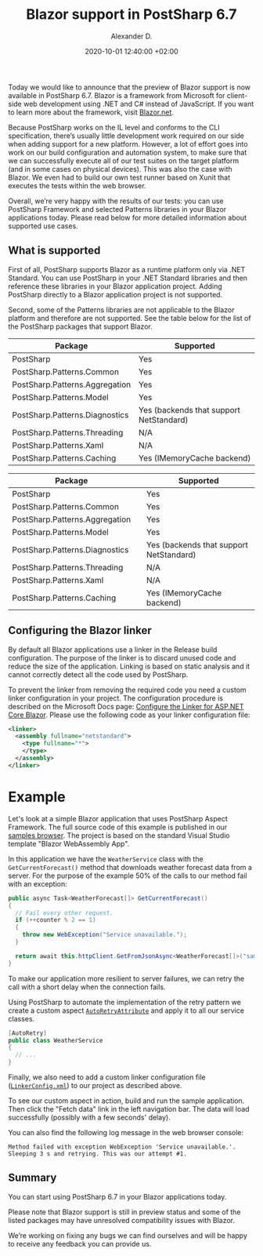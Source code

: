 ﻿---
layout: post 
comments: true
title: "Blazor support in PostSharp 6.7"
date: 2020-10-01 12:40:00 +02:00
categories: [Announcement]
permalink: /post/blazor-support-6.7.html
author: "Alexander D."
image: /assets/images/blog/2020-10-01-blazor_support_6_7/blazor-support.jpg
---
Today we would like to announce that the preview of Blazor support is now available in PostSharp 6.7. Blazor is a framework from Microsoft for client-side web development using .NET and C# instead of JavaScript. If you want to learn more about the framework, visit [Blazor.net](https://blazor.net).

Because PostSharp works on the IL level and conforms to the CLI specification, there’s usually little development work required on our side when adding support for a new platform. However, a lot of effort goes into work on our build configuration and automation system, to make sure that we can successfully execute all of our test suites on the target platform (and in some cases on physical devices). This was also the case with Blazor. We even had to build our own test runner based on Xunit that executes the tests within the web browser.

Overall, we’re very happy with the results of our tests: you can use PostSharp Framework and selected Patterns libraries in your Blazor applications today. Please read below for more detailed information about supported use cases.

## What is supported
First of all, PostSharp supports Blazor as a runtime platform only via .NET Standard. You can use PostSharp in your .NET Standard libraries and then reference these libraries in your Blazor application project. Adding PostSharp directly to a Blazor application project is not supported.

Second, some of the Patterns libraries are not applicable to the Blazor platform and therefore are not supported. See the table below for the list of the PostSharp packages that support Blazor.

| Package                          | Supported
|----------------------------------|----------
| PostSharp                        | Yes
| PostSharp.Patterns.Common        | Yes
| PostSharp.Patterns.Aggregation   | Yes
| PostSharp.Patterns.Model         | Yes
| PostSharp.Patterns.Diagnostics   | Yes (backends that support NetStandard)
| PostSharp.Patterns.Threading     | N/A
| PostSharp.Patterns.Xaml          | N/A
| PostSharp.Patterns.Caching       | Yes (IMemoryCache backend)


| Package                          |     | Supported
|----------------------------------|-----|------------
| PostSharp                        |     |Yes
| PostSharp.Patterns.Common        |     |Yes
| PostSharp.Patterns.Aggregation   |     |Yes
| PostSharp.Patterns.Model         |     |Yes
| PostSharp.Patterns.Diagnostics   |     |Yes (backends that support NetStandard)
| PostSharp.Patterns.Threading     |     |N/A
| PostSharp.Patterns.Xaml          |     |N/A
| PostSharp.Patterns.Caching       |     |Yes (IMemoryCache backend)




## Configuring the Blazor linker
By default all Blazor applications use a linker in the Release build configuration. The purpose of the linker is to discard unused code and reduce the size of the application. Linking is based on static analysis and it cannot correctly detect all the code used by PostSharp.

To prevent the linker from removing the required code you need a custom linker configuration in your project. The configuration procedure is described on the Microsoft Docs page: [Configure the Linker for ASP.NET Core Blazor](https://docs.microsoft.com/en-us/aspnet/core/blazor/host-and-deploy/configure-linker). Please use the following code as your linker configuration file: 

```xml
<linker>
  <assembly fullname="netstandard">
    <type fullname="*">
    </type>
  </assembly>
</linker>
```


# Example
Let's look at a simple Blazor application that uses PostSharp Aspect Framework. The full source code of this example is published in our [samples browser](https://samples.postsharp.net/f/PostSharp.Samples.Blazor.AutoRetry/). The project is based on the standard Visual Studio template "Blazor WebAssembly App".

In this application we have the `WeatherService` class with the `GetCurrentForecast()` method that downloads weather forecast data from a server.
For the purpose of the example 50% of the calls to our method fail with an exception:

```csharp
public async Task<WeatherForecast[]> GetCurrentForecast()
{
  // Fail every other request.
  if (++counter % 2 == 1)
  {
    throw new WebException("Service unavailable.");
  }

  return await this.httpClient.GetFromJsonAsync<WeatherForecast[]>("sample-data/weather.json");
}
```

To make our application more resilient to server failures, we can retry the call with a short delay when the connection fails.

Using PostSharp to automate the implementation of the retry pattern we create a custom aspect [`AutoRetryAttribute`](https://samples.postsharp.net/f/PostSharp.Samples.Blazor.AutoRetry/Aspects/AutoRetryAttribute.cs.html) and apply it to all our service classes.

```csharp
[AutoRetry]
public class WeatherService
{
  // ...
}
```

Finally, we also need to add a custom linker configuration file ([`LinkerConfig.xml`](https://samples.postsharp.net/f/PostSharp.Samples.Blazor.AutoRetry/LinkerConfig.xml.html)) to our project as described above.

To see our custom aspect in action, build and run the sample application. Then click the "Fetch data" link in the left navigation bar. The data will load successfully (possibly with a few seconds' delay).

You can also find the following log message in the web browser console:

```
Method failed with exception WebException 'Service unavailable.'. Sleeping 3 s and retrying. This was our attempt #1.
```

## Summary
You can start using PostSharp 6.7 in your Blazor applications today.

Please note that Blazor support is still in preview status and some of the listed packages may have unresolved compatibility issues with Blazor.

We’re working on fixing any bugs we can find ourselves and will be happy to receive any feedback you can provide us.